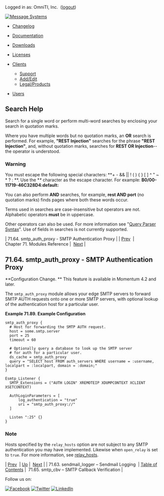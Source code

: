 Logged in as: OmniTI, Inc.  ([logout](https://support.messagesystems.com/logout.php))

[![Message Systems](https://support.messagesystems.com/images/ms-white205.png)](https://support.messagesystems.com/start.php) 

*   [Changelog](https://support.messagesystems.com/start.php?show=changelog)
*   [Documentation](https://support.messagesystems.com/docs/)
*   [Downloads](https://support.messagesystems.com/start.php)

*   [Licenses](https://support.messagesystems.com/license_summary.php)
*   <a href="">Clients</a>
    *   [Support](https://support.messagesystems.com/cs.php)
    *   [Add/Edit](https://support.messagesystems.com/edit_client.php)
    *   [Legal/Products](https://support.messagesystems.com/edit_products.php)
*   [Users](https://support.messagesystems.com/edit_customer.php)

## Search Help

Search for a single word or perform multi-word searches by enclosing your search in quotation marks.

Where you have multiple words but no quotation marks, an **OR** search is performed. For example, **"REST Injection"** searches for the phrase **"REST Injection"**, and, without quotation marks, searches for **REST OR Injection**--the operator is understood.

### Warning

You must escape the following special characters: **+ - && || ! ( ) { } [ ] ^ " ~ * ? : \**. Use the **\** character as the escape character. For example: **B0/00-11719-46C328D4\:default\:**

You can also perform **AND** searches, for example, **rest AND port** (no quotation marks) finds pages where both these words occur.

Terms used in searches are case-insensitive but operators are not. Alphabetic operators **must** be in uppercase.

Other operators can also be used. For more information see "[Query Parser Syntax](https://lucene.apache.org/core/old_versioned_docs/versions/3_0_0/queryparsersyntax.html)". Use of fields in searches is not currently supported.

| 71.64. smtp_auth_proxy - SMTP Authentication Proxy |
| [Prev](modules.sendmail_logger.php)  | Chapter 71. Modules Reference |  [Next](modules.smtp_cbv.php) |

## 71.64. smtp_auth_proxy - SMTP Authentication Proxy

<a class="indexterm" name="idp22969584"></a>

**Configuration Change. ** This feature is available in Momentum 4.2 and later.

The `smtp_auth_proxy` module allows your edge SMTP servers to forward SMTP AUTH requests onto one or more SMTP servers, with optional lookup of the authentication host for a particular user.

<a name="modules.smtp_auth_proxy.example"></a>

**Example 71.89. Example Configuration**

```
smtp_auth_proxy {
  # Host for forwarding the SMTP AUTH request.
  host = some.smtp.server
  port = 25
  timeout = 60

  # Optionally query a database to look up the SMTP server
  # for auth for a particular user.
  ds_cache = smtp_auth_proxy
  query = "SELECT host FROM auth_servers WHERE username = :username, localpart = :localpart, domain = :domain;"
}

Esmtp_Listener {
  SMTP_Extensions = ("AUTH LOGIN" XREMOTEIP XDUMPCONTEXT XCLIENT XSETCONTEXT)

  AuthLoginParameters = [
      log_authentication = "true"
      uri = "smtp_auth_proxy://"
  ]

  Listen ":25" {}
}
```

### Note

Hosts specified by the `relay_hosts` option are not subject to any SMTP authentication you may have implemented. Likewise when `open_relay` is set to `true`. For more information, see [relay_hosts](conf.ref.relay_hosts.php "relay_hosts").

| [Prev](modules.sendmail_logger.php)  | [Up](modules.php) |  [Next](modules.smtp_cbv.php) |
| 71.63. sendmail_logger – Sendmail Logging  | [Table of Contents](index.php) |  71.65. smtp_cbv – SMTP Callback Verification |

Follow us on:

[![Facebook](https://support.messagesystems.com/images/icon-facebook.png)](http://www.facebook.com/messagesystems) [![Twitter](https://support.messagesystems.com/images/icon-twitter.png)](http://twitter.com/#!/MessageSystems) [![LinkedIn](https://support.messagesystems.com/images/icon-linkedin.png)](http://www.linkedin.com/company/message-systems)